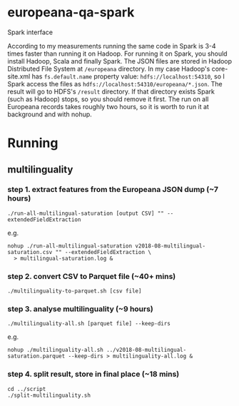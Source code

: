 # europeana-qa-spark
Spark interface

According to my measurements running the same code in Spark is 3-4 times faster than running it on Hadoop.
For running it on Spark, you should install Hadoop, Scala and finally Spark. The JSON files are stored in Hadoop Distributed File System at `/europeana` directory. In my case Hadoop's core-site.xml has `fs.default.name` property value: `hdfs://localhost:54310`, so I Spark access the files as `hdfs://localhost:54310/europeana/*.json`. The result will go to HDFS's `/result` directory. If that directory exists Spark (such as Hadoop) stops, so you should remove it first. The run on all Europeana records takes roughly two hours, so it is worth to run it at background and with nohup.

# Running
## multilinguality

### step 1. extract features from the Europeana JSON dump (~7 hours)
```
./run-all-multilingual-saturation [output CSV] "" --extendedFieldExtraction
```

e.g.

```
nohup ./run-all-multilingual-saturation v2018-08-multilingual-saturation.csv "" --extendedFieldExtraction \
  > multilingual-saturation.log &
```

### step 2. convert CSV to Parquet file (~40+ mins)
```
./multilinguality-to-parquet.sh [csv file]
```

### step 3. analyse multilinguality (~9 hours)
```
./multilinguality-all.sh [parquet file] --keep-dirs
```

e.g.

```
nohup ./multilinguality-all.sh ../v2018-08-multilingual-saturation.parquet --keep-dirs > multilinguality-all.log &
```

### step 4. split result, store in final place (~18 mins)
```
cd ../script
./split-multilinguality.sh
```

